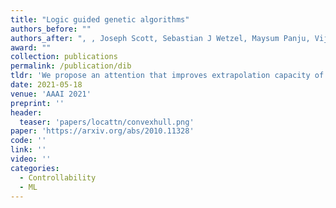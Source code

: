 ```yaml
---
title: "Logic guided genetic algorithms"
authors_before: ""
authors_after: ", , Joseph Scott, Sebastian J Wetzel, Maysum Panju, Vijay Ganesh"
award: ""
collection: publications
permalink: /publication/dib
tldr: 'We propose an attention that improves extrapolation capacity of neural NLP models.'
date: 2021-05-18
venue: 'AAAI 2021'
preprint: ''
header: 
  teaser: 'papers/locattn/convexhull.png'
paper: 'https://arxiv.org/abs/2010.11328'
code: '' 
link: ''
video: ''
categories:
  - Controllability
  - ML
---
```

